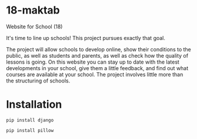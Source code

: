 # 18-maktab
Website for School (18)

It's time to line up schools! This project pursues exactly that goal.

The project will allow schools to develop online, show their conditions to the public, as well as students and parents, 
as well as check how the quality of lessons is going. On this website you can stay up to date with the latest developments in your school, 
give them a little feedback, and find out what courses are available at your school. The project involves little more than the structuring of schools.

# Installation

```install
pip install django
```
```installpillow
pip install pillow
```

